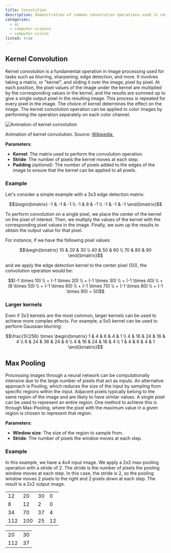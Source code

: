 ```yaml
---
title: Convolution
description: Demonstration of common convolution operations used in computer vision.
categories:
  - ai
  - computer-science
  - computer-vision
listed: true
---
```


<script>
	import { ExternalLink, ArrowRight } from 'lucide-svelte';
  import Convolution from './convolution/Convolution.svelte';
  import MaxPooling from './convolution/MaxPooling.svelte';
</script>

## Kernel Convolution

Kernel convolution is a fundamental operation in image processing used for tasks such as blurring, sharpening, edge detection, and more. It involves taking a matrix, or "kernel", and sliding it over the image, pixel by pixel. At each position, the pixel values of the image under the kernel are multiplied by the corresponding values in the kernel, and the results are summed up to give a single output pixel in the resulting image. This process is repeated for every pixel in the image. The choice of kernel determines the effect on the image. The kernel convolution operation can be applied to color images by performing the operation separately on each color channel.

![Animation of kernel convolution](/img/2d-convolution-animation.gif)

<p class="text-center">Animation of kernel convolution. Source: <a class="inline-flex items-baseline" href="https://en.wikipedia.org/wiki/Kernel_(image_processing)" target="_blank">Wikipedia&nbsp;<ExternalLink size="16" /></a></p>

**Parameters**:
- **Kernel**: The matrix used to perform the convolution operation.
- **Stride**: The number of pixels the kernel moves at each step.
- **Padding** *(optional)*: The number of pixels added to the edges of the image to ensure that the kernel can be applied to all pixels.

### Example

Let's consider a simple example with a 3x3 edge detection matrix:

$$\begin{bmatrix} -1 & -1 & -1 \\ -1 & 8 & -1 \\ -1 & -1 & -1 \end{bmatrix}$$

To perform convolution on a single pixel, we place the center of the kernel on the pixel of interest. Then, we multiply the values of the kernel with the corresponding pixel values in the image. Finally, we sum up the results to obtain the output value for that pixel.

For instance, if we have the following pixel values:

$$\begin{bmatrix} 10 & 20 & 30 \\ 40 & 50 & 60 \\ 70 & 80 & 90 \end{bmatrix}$$

and we apply the edge detection kernel to the center pixel (50), the convolution operation would be:

$$(-1 \times 10) \\ + (-1 \times 20) \\ + (-1 \times 30) \\ + (-1 \times 40) \\ + (8 \times 50) \\ + (-1 \times 60) \\ + (-1 \times 70) \\ + (-1 \times 80) \\ + (-1 \times 90) = 50$$

### Larger kernels

Even if 3x3 kernels are the most common, larger kernels can be used to achieve more complex effects. For example, a 5x5 kernel can be used to perform Gaussian blurring:

$$\frac{1}{256} \times \begin{bmatrix} 1 & 4 & 6 & 4 & 1 \\ 4 & 16 & 24 & 16 & 4 \\ 6 & 24 & 36 & 24 & 6 \\ 4 & 16 & 24 & 16 & 4 \\ 1 & 4 & 6 & 4 & 1 \end{bmatrix}$$

<Convolution imgSrc="/img/red-panda.jpg" />

## Max Pooling

Processing images through a neural network can be computationally intensive due to the large number of pixels that act as inputs. An alternative approach is Pooling, which reduces the size of the input by sampling from specific regions within the input. Adjacent pixels typically belong to the same region of the image and are likely to have similar values. A single pixel can be used to represent an entire region. One method to achieve this is through Max-Pooling, where the pixel with the maximum value in a given region is chosen to represent that region.

**Parameters**:
- **Window size**: The size of the region to sample from.
- **Stride**: The number of pixels the window moves at each step.

### Example

In this example, we have a 4x4 input image. We apply a 2x2 max-pooling operation with a stride of 2. The stride is the number of pixels the pooling window moves at each step. In this case, the stride is 2, so the pooling window moves 2 pixels to the right and 2 pixels down at each step. The result is a 2x2 output image.

<div class="flex items-center gap-4">
  <table class="w-32 h-32 table-fixed text-ctp-base font-semibold">
    <tbody>
      <tr>
        <td class="border border-ctp-base text-center bg-ctp-red">12</td>
        <td class="border border-ctp-base text-center bg-ctp-red">20</td>
        <td class="border border-ctp-base text-center bg-ctp-yellow">30</td>
        <td class="border border-ctp-base text-center bg-ctp-yellow">0</td>
      </tr>
      <tr>
        <td class="border border-ctp-base text-center bg-ctp-red">8</td>
        <td class="border border-ctp-base text-center bg-ctp-red">12</td>
        <td class="border border-ctp-base text-center bg-ctp-yellow">2</td>
        <td class="border border-ctp-base text-center bg-ctp-yellow">0</td>
      </tr>
      <tr>
        <td class="border border-ctp-base text-center bg-ctp-blue">34</td>
        <td class="border border-ctp-base text-center bg-ctp-blue">70</td>
        <td class="border border-ctp-base text-center bg-ctp-green">37</td>
        <td class="border border-ctp-base text-center bg-ctp-green">4</td>
      </tr>
      <tr>
        <td class="border border-ctp-base text-center bg-ctp-blue">112</td>
        <td class="border border-ctp-base text-center bg-ctp-blue">100</td>
        <td class="border border-ctp-base text-center bg-ctp-green">25</td>
        <td class="border border-ctp-base text-center bg-ctp-green">12</td>
      </tr>
    </tbody>
  </table>
  <ArrowRight size="24" />
  <table class="w-16 h-16 table-fixed text-ctp-base font-semibold">
    <tbody>
      <tr>
        <td class="border border-ctp-base text-center bg-ctp-red">20</td>
        <td class="border border-ctp-base text-center bg-ctp-yellow">30</td>
      </tr>
      <tr>
        <td class="border border-ctp-base text-center bg-ctp-blue">112</td>
        <td class="border border-ctp-base text-center bg-ctp-green">37</td>
      </tr>
    </tbody>
  </table>
</div>

<MaxPooling imgSrc="/img/red-panda.jpg" />
